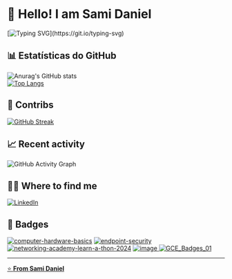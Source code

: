 # 👋 Hello! I am Sami Daniel

[![Typing SVG](https://readme-typing-svg.herokuapp.com?font=Fira+Code&duration=3000&color=FF5733&lines=Back-End+Developer;Rust+Enthusiast;)](https://git.io/typing-svg)

## 📊 Estatísticas do GitHub

![Anurag's GitHub stats](https://github-readme-stats.vercel.app/api?username=sami-daniel&show_icons=true&theme=radical)  
[![Top Langs](https://github-readme-stats.vercel.app/api/top-langs/?username=sami-daniel&layout=compact&theme=radical)](https://github.com/anuraghazra/github-readme-stats)

## 📅 Contribs

[![GitHub Streak](https://streak-stats.demolab.com?user=sami-daniel&theme=radical)](https://git.io/streak-stats)

## 📈 Recent activity

![GitHub Activity Graph](https://github-readme-activity-graph.vercel.app/graph?username=sami-daniel&theme=redical)

## 🧑‍💻 Where to find me

[![LinkedIn](https://img.shields.io/badge/LinkedIn-0077B5?style=flat-square&logo=linkedin&logoColor=white)](https://www.linkedin.com/in/sami-daniel-santos-silva)

## 🚩 Badges

<a href="https://www.credly.com/badges/01f18418-08a9-48b2-9a94-ce97b1fe75ec/public_url">![computer-hardware-basics](https://github.com/sami-daniel/sami-daniel/assets/130937402/46c1631c-4d84-4b02-bd62-ec66f02062c5)</a>
<a href="https://www.credly.com/badges/09d233d4-47f0-41cf-becb-5396a7fb97cf/public_url">![endpoint-security](https://github.com/sami-daniel/sami-daniel/assets/130937402/bef2418e-4836-4392-a586-62b0d57f1447)</a>
<a href="https://www.credly.com/badges/1dc7d21b-2187-4f11-aa4b-bbb167bd28cf/public_url">![networking-academy-learn-a-thon-2024](https://github.com/sami-daniel/sami-daniel/assets/130937402/1b89ff10-ceda-4daf-bb0f-c89dff96bcdd)</a>
<a href="https://www.credly.com/badges/b9826c37-e29b-44cc-9738-3741c77ba43f/public_url">![image](https://github.com/sami-daniel/sami-daniel/assets/130937402/49b50f26-d863-4ff9-9d19-73e3f5919011)</href>
![GCE_Badges_01](https://github.com/sami-daniel/sami-daniel/assets/130937402/f558c945-0661-411e-9bae-6ece44e86b4e)

---

⭐️ **From [Sami Daniel](https://github.com/sami-daniel)**

